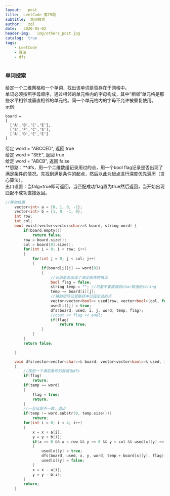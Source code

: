 ```yaml
---
layout:   post
title:  LeetCode-第79题  
subtitle:  单词搜索  
author:   zql
date:   2020-05-02
header-img:   img/others_post.jpg
catalog:  true
tags:
    - LeetCode
    - 算法
    - dfs
---
```

### 单词搜索  
给定一个二维网格和一个单词，找出该单词是否存在于网格中。  
单词必须按照字母顺序，通过相邻的单元格内的字母构成，其中“相邻”单元格是那些水平相邻或垂直相邻的单元格。同一个单元格内的字母不允许被重复使用。  
示例:  
```
board =
[
  ['A','B','C','E'],
  ['S','F','C','S'],
  ['A','D','E','E']
]
```
给定 word = "ABCCED", 返回 true  
给定 word = "SEE", 返回 true  
给定 word = "ABCB", 返回 false  
**思路：**dfs，用一个二维数组记录用过的点，用一个bool flag记录是否出现了满足条件的情况。先找到满足条件的起点，然后以此为起点进行深度优先遍历（贪心算法）。  
出口设置：当falg=true即可返回，当匹配成功flag置为true然后返回，当开始出现匹配不成功直接返回。  
```c++
//移动位置
    vector<int> a = {0, 1, 0, -1}; 
    vector<int> b = {1, 0, -1, 0};
    int row;
    int col;
    bool exist(vector<vector<char>>& board, string word) {
        if(board.empty())
            return false;
        row = board.size();
        col = board[0].size();
        for(int i = 0; i < row; i++)
        {
            for(int j = 0; j < col; j++)
            {
                if(board[i][j] == word[0])
                {
                    //记录是否出现了满足条件的情况
                    bool flag = false;
                    string temp = ""; //尽量不要直接将char赋值给string
                    temp += board[i][j];
                    //辅助矩阵记录路径中已经走过的点
                    vector<vector<bool>> used(row, vector<bool>(col, false));
                    used[i][j] = true;
                    dfs(board, used, i, j, word, temp, flag);
                    //cout << flag << endl;
                    if(flag)
                        return true;
                }
            }
        }
        return false;

    }

    void dfs(vector<vector<char>>& board, vector<vector<bool>>& used, int& x, int& y, string word, string temp, bool& flag)
    {
        //找到一个满足条件的就退出dfs
        if(flag)
            return;
        if(temp == word)
        {
            flag = true;
            return;
        }
        //一旦出现不一致，退出
        if(temp != word.substr(0, temp.size()))
            return;
        for(int i = 0; i < 4; i++)
        {
            x = x + a[i];
            y = y + b[i];
            if(x >= 0 && x < row && y >= 0 && y < col && used[x][y] == false)
            {
                used[x][y] = true;
                dfs(board, used, x, y, word, temp + board[x][y], flag);
                used[x][y] = false;
            }
            x = x - a[i];
            y = y - b[i];
        }
        return;
    }
```
